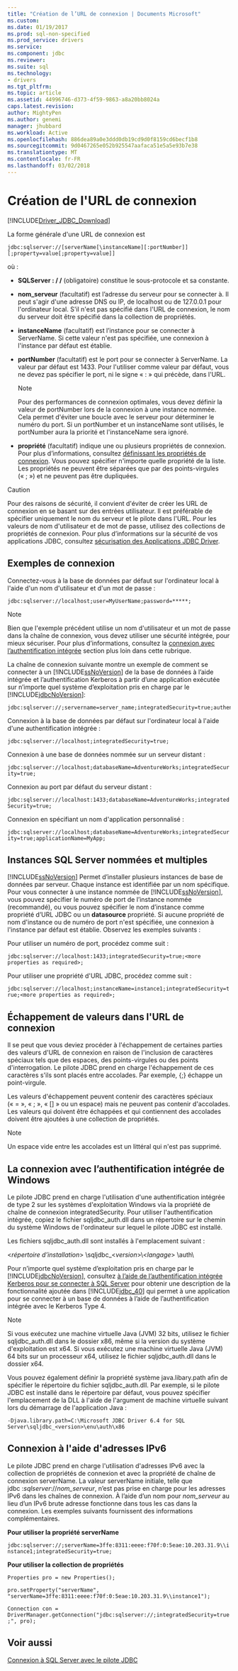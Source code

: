 ```yaml
---
title: "Création de l’URL de connexion | Documents Microsoft"
ms.custom: 
ms.date: 01/19/2017
ms.prod: sql-non-specified
ms.prod_service: drivers
ms.service: 
ms.component: jdbc
ms.reviewer: 
ms.suite: sql
ms.technology:
- drivers
ms.tgt_pltfrm: 
ms.topic: article
ms.assetid: 44996746-d373-4f59-9863-a8a20bb8024a
caps.latest.revision: 
author: MightyPen
ms.author: genemi
manager: jhubbard
ms.workload: Active
ms.openlocfilehash: 886dea89a0e3ddd0db19cd9d0f8159cd6becf1b8
ms.sourcegitcommit: 9d0467265e052b925547aafaca51e5a5e93b7e38
ms.translationtype: MT
ms.contentlocale: fr-FR
ms.lasthandoff: 03/02/2018
---
```

# <a name="building-the-connection-url"></a>Création de l'URL de connexion
[!INCLUDE[Driver_JDBC_Download](../../includes/driver_jdbc_download.md)]

  La forme générale d'une URL de connexion est  
  
 `jdbc:sqlserver://[serverName[\instanceName][:portNumber]][;property=value[;property=value]]`  
  
 où :  
  
-   **SQLServer : / /** (obligatoire) constitue le sous-protocole et sa constante.  
  
-   **nom_serveur** (facultatif) est l’adresse du serveur pour se connecter à. Il peut s'agir d'une adresse DNS ou IP, de localhost ou de 127.0.0.1 pour l'ordinateur local. S'il n'est pas spécifié dans l'URL de connexion, le nom du serveur doit être spécifié dans la collection de propriétés.  
  
-   **instanceName** (facultatif) est l’instance pour se connecter à ServerName. Si cette valeur n'est pas spécifiée, une connexion à l'instance par défaut est établie.  
  
-   **portNumber** (facultatif) est le port pour se connecter à ServerName. La valeur par défaut est 1433. Pour l'utiliser comme valeur par défaut, vous ne devez pas spécifier le port, ni le signe « : » qui précède, dans l'URL.  
  
    > [!NOTE]  
    >  Pour des performances de connexion optimales, vous devez définir la valeur de portNumber lors de la connexion à une instance nommée. Cela permet d'éviter une boucle avec le serveur pour déterminer le numéro du port. Si un portNumber et un instanceName sont utilisés, le portNumber aura la priorité et l'instanceName sera ignoré.  
  
-   **propriété** (facultatif) indique une ou plusieurs propriétés de connexion. Pour plus d’informations, consultez [définissant les propriétés de connexion](../../connect/jdbc/setting-the-connection-properties.md). Vous pouvez spécifier n'importe quelle propriété de la liste. Les propriétés ne peuvent être séparées que par des points-virgules (« ; ») et ne peuvent pas être dupliquées.  
  
> [!CAUTION]  
>  Pour des raisons de sécurité, il convient d'éviter de créer les URL de connexion en se basant sur des entrées utilisateur. Il est préférable de spécifier uniquement le nom du serveur et le pilote dans l'URL. Pour les valeurs de nom d'utilisateur et de mot de passe, utilisez des collections de propriétés de connexion. Pour plus d’informations sur la sécurité de vos applications JDBC, consultez [sécurisation des Applications JDBC Driver](../../connect/jdbc/securing-jdbc-driver-applications.md).  
  
## <a name="connection-examples"></a>Exemples de connexion  
 Connectez-vous à la base de données par défaut sur l'ordinateur local à l'aide d'un nom d'utilisateur et d'un mot de passe :  
  
 `jdbc:sqlserver://localhost;user=MyUserName;password=*****;`  
  
> [!NOTE]  
>  Bien que l'exemple précédent utilise un nom d'utilisateur et un mot de passe dans la chaîne de connexion, vous devez utiliser une sécurité intégrée, pour mieux sécuriser. Pour plus d’informations, consultez la [connexion avec l’authentification intégrée](#Connectingintegrated) section plus loin dans cette rubrique.  
  
 La chaîne de connexion suivante montre un exemple de comment se connecter à un [!INCLUDE[ssNoVersion](../../includes/ssnoversion_md.md)] de la base de données à l’aide intégrée et l’authentification Kerberos à partir d’une application exécutée sur n’importe quel système d’exploitation pris en charge par le [!INCLUDE[jdbcNoVersion](../../includes/jdbcnoversion_md.md)]:  
  
```  
jdbc:sqlserver://;servername=server_name;integratedSecurity=true;authenticationScheme=JavaKerberos  
```  
  
 Connexion à la base de données par défaut sur l'ordinateur local à l'aide d'une authentification intégrée :  
  
 `jdbc:sqlserver://localhost;integratedSecurity=true;`  
  
 Connexion à une base de données nommée sur un serveur distant :  
  
 `jdbc:sqlserver://localhost;databaseName=AdventureWorks;integratedSecurity=true;`  
  
 Connexion au port par défaut du serveur distant :  
  
 `jdbc:sqlserver://localhost:1433;databaseName=AdventureWorks;integratedSecurity=true;`  
  
 Connexion en spécifiant un nom d'application personnalisé :  
  
 `jdbc:sqlserver://localhost;databaseName=AdventureWorks;integratedSecurity=true;applicationName=MyApp;`  
  
## <a name="named-and-multiple-sql-server-instances"></a>Instances SQL Server nommées et multiples  
 [!INCLUDE[ssNoVersion](../../includes/ssnoversion_md.md)] Permet d’installer plusieurs instances de base de données par serveur. Chaque instance est identifiée par un nom spécifique. Pour vous connecter à une instance nommée de [!INCLUDE[ssNoVersion](../../includes/ssnoversion_md.md)], vous pouvez spécifier le numéro de port de l’instance nommée (recommandé), ou vous pouvez spécifier le nom d’instance comme propriété d’URL JDBC ou un **datasource** propriété. Si aucune propriété de nom d'instance ou de numéro de port n'est spécifiée, une connexion à l'instance par défaut est établie. Observez les exemples suivants :  
  
 Pour utiliser un numéro de port, procédez comme suit :  
  
 `jdbc:sqlserver://localhost:1433;integratedSecurity=true;<more properties as required>;`  
  
 Pour utiliser une propriété d'URL JDBC, procédez comme suit :  
  
 `jdbc:sqlserver://localhost;instanceName=instance1;integratedSecurity=true;<more properties as required>;`  
  
## <a name="escaping-values-in-the-connection-url"></a>Échappement de valeurs dans l'URL de connexion  
 Il se peut que vous deviez procéder à l'échappement de certaines parties des valeurs d'URL de connexion en raison de l'inclusion de caractères spéciaux tels que des espaces, des points-virgules ou des points d'interrogation. Le pilote JDBC prend en charge l'échappement de ces caractères s'ils sont placés entre accolades. Par exemple, {;} échappe un point-virgule.  
  
 Les valeurs d'échappement peuvent contenir des caractères spéciaux (« = », « ; », « [] » ou un espace) mais ne peuvent pas contenir d'accolades. Les valeurs qui doivent être échappées et qui contiennent des accolades doivent être ajoutées à une collection de propriétés.  
  
> [!NOTE]  
>  Un espace vide entre les accolades est un littéral qui n'est pas supprimé.  
  
##  <a name="Connectingintegrated"></a> La connexion avec l’authentification intégrée de Windows  
 Le pilote JDBC prend en charge l'utilisation d'une authentification intégrée de type 2 sur les systèmes d'exploitation Windows via la propriété de chaîne de connexion integratedSecurity. Pour utiliser l'authentification intégrée, copiez le fichier sqljdbc_auth.dll dans un répertoire sur le chemin du système Windows de l'ordinateur sur lequel le pilote JDBC est installé.  
  
 Les fichiers sqljdbc_auth.dll sont installés à l'emplacement suivant :  
  
 \<*répertoire d’installation*> \sqljdbc_\<*version*>\\<*langage*> \auth\  
  
 Pour n’importe quel système d’exploitation pris en charge par le [!INCLUDE[jdbcNoVersion](../../includes/jdbcnoversion_md.md)], consultez [à l’aide de l’authentification intégrée Kerberos pour se connecter à SQL Server](../../connect/jdbc/using-kerberos-integrated-authentication-to-connect-to-sql-server.md) pour obtenir une description de la fonctionnalité ajoutée dans [!INCLUDE[jdbc_40](../../includes/jdbc_40_md.md)] qui permet à une application pour se connecter à un base de données à l’aide de l’authentification intégrée avec le Kerberos Type 4.  
  
> [!NOTE]  
>  Si vous exécutez une machine virtuelle Java (JVM) 32 bits, utilisez le fichier sqljdbc_auth.dll dans le dossier x86, même si la version du système d'exploitation est x64. Si vous exécutez une machine virtuelle Java (JVM) 64 bits sur un processeur x64, utilisez le fichier sqljdbc_auth.dll dans le dossier x64.  
  
 Vous pouvez également définir la propriété système java.libary.path afin de spécifier le répertoire du fichier sqljdbc_auth.dll. Par exemple, si le pilote JDBC est installé dans le répertoire par défaut, vous pouvez spécifier l'emplacement de la DLL à l'aide de l'argument de machine virtuelle suivant lors du démarrage de l'application Java :  
  
 `-Djava.library.path=C:\Microsoft JDBC Driver 6.4 for SQL Server\sqljdbc_<version>\enu\auth\x86`  
  
## <a name="connecting-with-ipv6-addresses"></a>Connexion à l'aide d'adresses IPv6  
 Le pilote JDBC prend en charge l'utilisation d'adresses IPv6 avec la collection de propriétés de connexion et avec la propriété de chaîne de connexion serverName. La valeur serverName initiale, telle que jdbc :*sqlserver*://*nom_serveur*, n’est pas prise en charge pour les adresses IPv6 dans les chaînes de connexion. À l’aide d’un nom pour *nom_serveur* au lieu d’un IPv6 brute adresse fonctionne dans tous les cas dans la connexion. Les exemples suivants fournissent des informations complémentaires.  
  
 **Pour utiliser la propriété serverName**  
  
 `jdbc:sqlserver://;serverName=3ffe:8311:eeee:f70f:0:5eae:10.203.31.9\\instance1;integratedSecurity=true;`  
  
 **Pour utiliser la collection de propriétés**  
  
 `Properties pro = new Properties();`  
  
 `pro.setProperty("serverName", "serverName=3ffe:8311:eeee:f70f:0:5eae:10.203.31.9\\instance1");`  
  
 `Connection con = DriverManager.getConnection("jdbc:sqlserver://;integratedSecurity=true;", pro);`  
  
## <a name="see-also"></a>Voir aussi  
 [Connexion à SQL Server avec le pilote JDBC](../../connect/jdbc/connecting-to-sql-server-with-the-jdbc-driver.md)  
  
  
